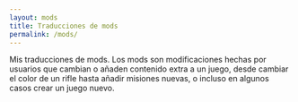 ```yaml
---
layout: mods
title: Traducciones de mods
permalink: /mods/
---
```


Mis traducciones de mods. Los mods son modificaciones hechas por usuarios que cambian o añaden contenido extra a un juego, desde cambiar el color de un rifle hasta añadir misiones nuevas, o incluso en algunos casos crear un juego nuevo.
